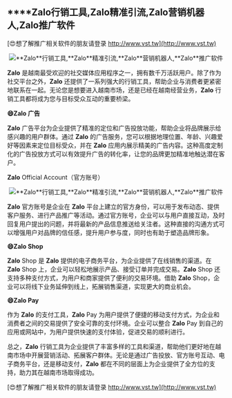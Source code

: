 ## ****Zalo**行销工具,**Zalo**精准引流,**Zalo**营销机器人,**Zalo**推广软件**

[😍想了解推广相关软件的朋友请登录 http://www.vst.tw](http://www.vst.tw)

 <center><img src="https://vst.tw/MP4/tuiguang/png/7.png" alt="**Zalo**行销工具,**Zalo**精准引流,**Zalo**营销机器人,**Zalo**推广软件"></center>

**Zalo** 是越南最受欢迎的社交媒体应用程序之一，拥有数千万活跃用户。除了作为社交平台之外，**Zalo** 还提供了一系列强大的行销工具，帮助企业与消费者更紧密地联系在一起。无论您是想要进入越南市场，还是已经在越南经营业务，**Zalo** 行销工具都将成为您与目标受众互动的重要桥梁。

**😄**Zalo** 广告**

**Zalo** 广告平台为企业提供了精准的定位和广告投放功能，帮助企业将品牌展示给感兴趣的用户群体。通过 **Zalo** 的广告服务，您可以根据地理位置、年龄、兴趣爱好等因素来定位目标受众，并在 **Zalo** 应用内展示精美的广告内容。这种高度定制化的广告投放方式可以有效提升广告的转化率，让您的品牌更加精准地触达潜在客户。

**Zalo** Official Account（官方账号）

 <center><img src="https://vst.tw/MP4/tuiguang/png/3.png" alt="**Zalo**行销工具,**Zalo**精准引流,**Zalo**营销机器人,**Zalo**推广软件"></center>

**Zalo** 官方账号是企业在 **Zalo** 平台上建立的官方身份，可以用于发布动态、提供客户服务、进行产品推广等活动。通过官方账号，企业可以与用户直接互动，及时回复用户提出的问题，并将最新的产品信息推送给关注者。这种直接的沟通方式可以增强用户对品牌的信任感，提升用户参与度，同时也有助于塑造品牌形象。

**😄**Zalo** Shop**

**Zalo** Shop 是 **Zalo** 提供的电子商务平台，为企业提供了在线销售的渠道。在 **Zalo** Shop 上，企业可以轻松地展示产品、接受订单并完成交易。**Zalo** Shop 还支持多种支付方式，为用户和商家提供了便利的交易环境。借助 **Zalo** Shop，企业可以将线下业务延伸到线上，拓展销售渠道，实现更大的商业机会。

**😄**Zalo** Pay**

作为 **Zalo** 的支付工具，**Zalo** Pay 为用户提供了便捷的移动支付方式，为企业和消费者之间的交易提供了安全可靠的支付环境。企业可以整合 **Zalo** Pay 到自己的应用或网站中，为用户提供快速的支付体验，促进交易的顺利进行。

总之，**Zalo** 行销工具为企业提供了丰富多样的工具和渠道，帮助他们更好地在越南市场中开展营销活动、拓展客户群体。无论是通过广告投放、官方账号互动、电子商务平台，还是移动支付，**Zalo** 都在不同的层面上为企业提供了全方位的支持，助力其在越南市场取得成功。

[😍想了解推广相关软件的朋友请登录 http://www.vst.tw](http://www.vst.tw)



